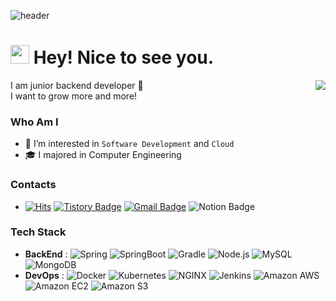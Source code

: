 ![header](https://capsule-render.vercel.app/api?type=waving&color=0:bfbdf4,100:fcdae4&fontColor=ffffff&height=200&section=header&text=Taerin%20Ha&fontSize=70&animation=fadeIn&fontAlign=25&fontAlignY=38&desc=Growth%20oriented%20Engineer&descAlignY=43&descAlign=60)
<h1><img src="https://emojis.slackmojis.com/emojis/images/1531849430/4246/blob-sunglasses.gif?1531849430" width="30"/> Hey! Nice to see you.</h1>


<!-- 백준 프로필 카드
<a href="https://solved.ac/profile/taerinn">
<img align='right' src="http://mazassumnida.wtf/api/v2/generate_badge?boj=taerinn">
</a>
-->
<a href="https://solved.ac/profile/taerinn">
<img align='right' src="http://mazandi.herokuapp.com/api?handle=taerinn&theme=warm"/>
</a>


<p>
  I am junior backend developer 🐣 </br>
  I want to grow more and more!
</p>


### Who Am I

- 🌱 I’m interested in `Software Development` and `Cloud`
- 🎓 I majored in Computer Engineering


### Contacts

- [![Hits](https://hits.seeyoufarm.com/api/count/incr/badge.svg?url=https%3A%2F%2Fgithub.com%2Fhataerin&count_bg=%23177E89&title_bg=%23555555&icon=&icon_color=%23E7E7E7&title=%E2%AD%90hits+&edge_flat=false)](https://hits.seeyoufarm.com)
[![Tistory Badge](https://img.shields.io/badge/Tech%20Blog-084c61?style=flat&logoColor=white&logo=tvtime)](https://dev-taerin.tistory.com/)
[![Gmail Badge](https://img.shields.io/badge/Gmail-db3a34?style=flat&logo=Gmail&logoColor=white)](mailto:goil1113@likelion.org)
![Notion Badge](https://img.shields.io/badge/Portfolio-f0a202?style=flat&logoColor=white&logo=notion)


### Tech Stack 
- **BackEnd** : 
![Spring](https://img.shields.io/badge/Spring-6DB33F?style=flat&logoColor=white&logo=spring)
![SpringBoot](https://img.shields.io/badge/Spring%20Boot-6DB33F?style=flat&logoColor=white&logo=springboot)
![Gradle](https://img.shields.io/badge/Gradle-02303A?style=flat&logoColor=white&logo=Gradle)
![Node.js](https://img.shields.io/badge/Node.js-339933?style=flat&logoColor=white&logo=Node.js)
![MySQL](https://img.shields.io/badge/MySQL-4479A1?style=flat&logoColor=white&logo=mysql)
![MongoDB](https://img.shields.io/badge/MongoDB-47A248?style=flat&logoColor=white&logo=mongodb)
- **DevOps** : 
![Docker](https://img.shields.io/badge/Docker-2496ED?style=flat&logoColor=white&logo=Docker)
![Kubernetes](https://img.shields.io/badge/Kubernetes-326CE5?style=flat&logoColor=white&logo=Kubernetes)
![NGINX](https://img.shields.io/badge/NGINX-009639?style=flat&logoColor=white&logo=NGINX)
![Jenkins](https://img.shields.io/badge/Jenkins-D24939?style=flat&logoColor=white&logo=Jenkins)
![Amazon AWS](https://img.shields.io/badge/AWS-232F3E?style=flat&logoColor=white&logo=AmazonAWS)
![Amazon EC2](https://img.shields.io/badge/EC2-FF9900?style=flat&logoColor=white&logo=AmazonEC2)
![Amazon S3](https://img.shields.io/badge/S3-FF9900?style=flat&logoColor=white&logo=AmazonS3)


